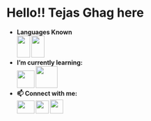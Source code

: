 <b><h1>Hello!! Tejas Ghag here</h1>
- Languages Known<br>
<img src="https://cdn.freebiesupply.com/logos/large/2x/html-5-logo-png-transparent.png" height="50px" width="30px"></a>
<img src="https://1.bp.blogspot.com/-m4TTXg7Oof4/XlJFOC9iQmI/AAAAAAAAACc/gjl4x37MVFIH7th8Y1xmelomiX4rYRwewCLcBGAsYHQ/s1600/css3.png" height="50px" width="30px"></a><br>
-  I’m currently learning:<br>
 <a href="https://www.python.org/"><img src="https://brandslogos.com/wp-content/uploads/images/large/python-logo.png" height="40px" width="40px"></a>
 <a href="https://www.javascript.com/"><img src="https://logodownload.org/wp-content/uploads/2022/04/javascript-logo-0.png" height="50px" width="50px"></a>
- 📫 Connect with me:<br>
  <a href="mailto:tejas.ghag@somaiya.edu"><img src="https://www.freepnglogos.com/uploads/gmail-email-logo-png-16.png" height="30px" width="40px"></a>
  <a href="https://www.linkedin.com/in/tejas-ghag-a45553330/"><img src="https://i0.wp.com/blog.knoldus.com/wp-content/uploads/2014/03/2000px-Linkedin.svg_.png?fit=2000%2C2000&ssl=1" height="30px" width="30px"></a>
  <a href="https://www.instagram.com/tejas_hu_mein/"><img src="https://th.bing.com/th/id/R.953bf50400d50a49ba2a6c3889afcc4b?rik=4UM01%2b3LuD2Vqg&riu=http%3a%2f%2ffreelogopng.com%2fimages%2fall_img%2f1658586823instagram-logo-transparent.png&ehk=X3xksI1aFBizair%2fBYo7GXoN%2bQCKfWHl%2fduVmP80noE%3d&risl=&pid=ImgRaw&r=0" height="32px" width="30px"></a>



<!---
tejasghagcodes/tejasghagcodes is a ✨ special ✨ repository because its `README.md` (this file) appears on your GitHub profile.
You can click the Preview link to take a look at your changes.
--->

<!---
tejasghagcodes/tejasghagcodes is a ✨ special ✨ repository because its `README.md` (this file) appears on your GitHub profile.
You can click the Preview link to take a look at your changes.
--->
